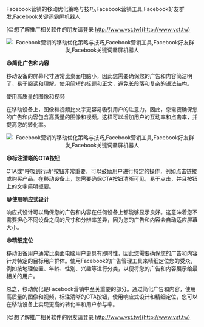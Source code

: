 Facebook营销的移动优化策略与技巧,Facebook营销工具,Facebook好友群发,Facebook关键词霸屏机器人

[😍想了解推广相关软件的朋友请登录 http://www.vst.tw](http://www.vst.tw)

 <center><img src="https://vst.tw/MP4/tuiguang/png/4.png" alt="Facebook营销的移动优化策略与技巧,Facebook营销工具,Facebook好友群发,Facebook关键词霸屏机器人"></center>

**😄简化广告和内容**

移动设备的屏幕尺寸通常比桌面电脑小，因此您需要确保您的广告和内容简洁明了，易于阅读和理解。使用简短的标题和正文，避免长段落和复杂的语法结构。

使用高质量的图像和视频

在移动设备上，图像和视频比文字更容易吸引用户的注意力。因此，您需要确保您的广告和内容包含高质量的图像和视频。这样可以增加用户的互动率和点击率，并提高您的转化率。

 <center><img src="https://vst.tw/MP4/tuiguang/png/8.png" alt="Facebook营销的移动优化策略与技巧,Facebook营销工具,Facebook好友群发,Facebook关键词霸屏机器人"></center>

**😄标注清晰的CTA按钮**

CTA或"呼吸到行动"按钮非常重要，可以鼓励用户进行特定的操作，例如点击链接或购买产品。在移动设备上，您需要确保CTA按钮清晰可见，易于点击，并且按钮上的文字简明扼要。

**😄使用响应式设计**

响应式设计可以确保您的广告和内容在任何设备上都能够显示良好。这意味着您不需要担心不同设备之间的尺寸和分辨率差异，因为您的广告和内容会自动适应屏幕大小。

**😄精细定位**

移动设备用户通常比桌面电脑用户更具有即时性，因此您需要确保您的广告和内容针对特定的目标用户群体。使用Facebook的广告管理工具来精细定位您的受众，例如按地理位置、年龄、性别、兴趣等进行分类，以便将您的广告和内容展示给最相关的用户。

总之，移动优化是Facebook营销中至关重要的部分。通过简化广告和内容，使用高质量的图像和视频，标注清晰的CTA按钮，使用响应式设计和精细定位，您可以在移动设备上实现更高的转化率和用户参与率。

[😍想了解推广相关软件的朋友请登录 http://www.vst.tw](http://www.vst.tw)



